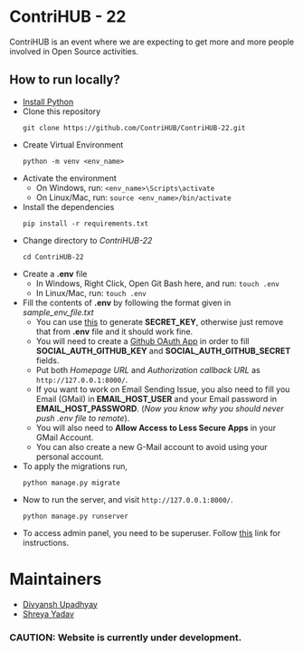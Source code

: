 # ContriHUB - 22

ContriHUB is an event where we are expecting to get more and more people involved in Open Source activities.


## How to run locally?
* [Install Python](https://www.wikihow.com/Install-Python)
* Clone this repository
    ```
    git clone https://github.com/ContriHUB/ContriHUB-22.git
    ```
* Create Virtual Environment
    ```
    python -m venv <env_name>
    ```
* Activate the environment
    * On Windows, run: `<env_name>\Scripts\activate`
    * On Linux/Mac, run: `source <env_name>/bin/activate`    
* Install the dependencies
    ```
    pip install -r requirements.txt
    ```
* Change directory to *ContriHUB-22*
    ```
    cd ContriHUB-22
    ```
* Create a **.env** file
    * In Windows, Right Click, Open Git Bash here, and run: `touch .env`
    * In Linux/Mac, run: `touch .env`
* Fill the contents of **.env** by following the format given in *sample_env_file.txt*
    * You can use [this](https://stackoverflow.com/a/16630719/11671368) to generate **SECRET_KEY**, otherwise just remove that from **.env** file and it should work fine.
    * You will need to create a [Github OAuth App](https://docs.github.com/en/developers/apps/building-oauth-apps/creating-an-oauth-app) in order to fill **SOCIAL_AUTH_GITHUB_KEY** and **SOCIAL_AUTH_GITHUB_SECRET** fields.
    * Put both *Homepage URL* and *Authorization callback URL* as `http://127.0.0.1:8000/`.
    * If you want to work on Email Sending Issue, you also need to fill you Email (GMail) in **EMAIL_HOST_USER** and your Email password in **EMAIL_HOST_PASSWORD**. (*Now you know why you should never push .env file to remote*).
    * You will also need to **Allow Access to Less Secure Apps** in your GMail Account.
    * You can also create a new G-Mail account to avoid using your personal account.
* To apply the migrations run,
    ```
    python manage.py migrate
    ```
* Now to run the server, and visit `http://127.0.0.1:8000/`.
    ```
    python manage.py runserver
    ```
* To access admin panel, you need to be superuser. Follow [this](https://www.geeksforgeeks.org/how-to-create-superuser-in-django/) link for instructions.

# Maintainers

- [Divyansh Upadhyay](https://github.com/DuP-491)
- [Shreya Yadav](https://github.com/hackko-20)

### CAUTION: Website is currently under development.